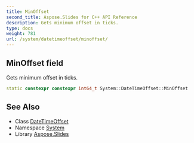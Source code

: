 ```yaml
---
title: MinOffset
second_title: Aspose.Slides for C++ API Reference
description: Gets minimum offset in ticks.
type: docs
weight: 781
url: /system/datetimeoffset/minoffset/
---
```

## MinOffset field


Gets minimum offset in ticks.

```cpp
static constexpr constexpr int64_t System::DateTimeOffset::MinOffset
```

## See Also

* Class [DateTimeOffset](../)
* Namespace [System](../../)
* Library [Aspose.Slides](../../../)